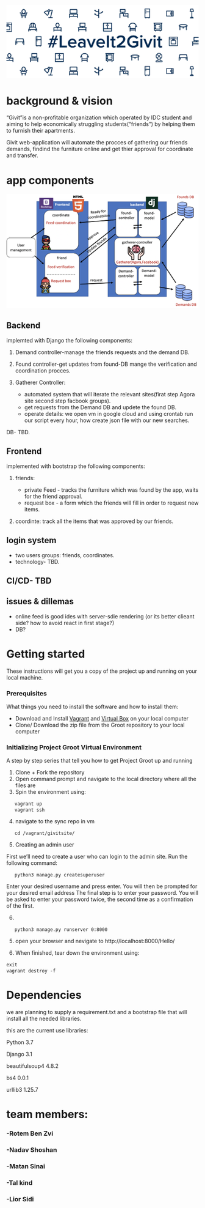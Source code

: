 <div align="center">

![](static/img/leaveit2givit.jpg)

</div>

# background & vision

“Givit”is a non-profitable organization which operated by IDC student and aiming to help economically struggling students(“friends”) by helping them to furnish their apartments.

Givit web-application will automate the procces of gathering our friends demands, findind the furniture online and get thier approval for coordinate and transfer.

# app components

<div align="center">

![](static/img/overview.png)

</div>

## Backend

implemted with Django the following components:

1. Demand controller-manage the friends requests and the demand DB.
2. Found controller-get updates from found-DB mange the verification and coordination procces.

3. Gatherer Controller:
   - automated system that will iterate the relevant sites(firat step Agora site second step facbook groups).
   - get requests from the Demand DB and updete the found DB.
   - operate details: we open vm in google cloud and using crontab run our script every hour, how create json file with our new searches.

DB- TBD.

## Frontend

implemented with bootstrap the following components:

1. friends:

   - private Feed - tracks the furniture which was found by the app, waits for the friend approval.
   - request box - a form which the friends will fill in order to request new items.

2. coordinte: track all the items that was approved by our friends.

## login system

- two users groups: friends, coordinates.
- technology- TBD.

## CI/CD- TBD

## issues & dillemas

- online feed is good ides with server-sdie rendering (or its better clieant side? how to avoid react in first stage?)
- DB?

# Getting started

These instructions will get you a copy of the project up and running on your local machine.

### Prerequisites

What things you need to install the software and how to install them:

- Download and Install [Vagrant](https://www.vagrantup.com/) and [Virtual Box](https://www.virtualbox.org/) on your local computer
- Clone/ Download the zip file from the Groot repository to your local computer

### Initializing Project Groot Virtual Environment

A step by step series that tell you how to get Project Groot up and running

1. Clone + Fork the repository
2. Open command prompt and navigate to the local directory where all the files are
3. Spin the environment using:

```
   vagrant up
   vagrant ssh
```

4. navigate to the sync repo in vm

```
   cd /vagrant/givitsite/
```

5. Creating an admin user

First we’ll need to create a user who can login to the admin site. Run the following command:

```
   python3 manage.py createsuperuser
```

Enter your desired username and press enter.
You will then be prompted for your desired email address
The final step is to enter your password. You will be asked to enter your password twice, the second time as a confirmation of the first.

6.

```
   python3 manage.py runserver 0:8000
```

5. open your browser and nevigate to http://localhost:8000/Hello/

6. When finished, tear down the environment using:

```
exit
vagrant destroy -f
```

# Dependencies

we are planning to supply a requirement.txt and a bootstrap file that will install all the needed libraries.

this are the current use libraries:

Python 3.7

Django 3.1

beautifulsoup4 4.8.2

bs4 0.0.1

urllib3 1.25.7

# team members:

### -Rotem Ben Zvi

### -Nadav Shoshan

### -Matan Sinai

### -Tal kind

### -Lior Sidi
